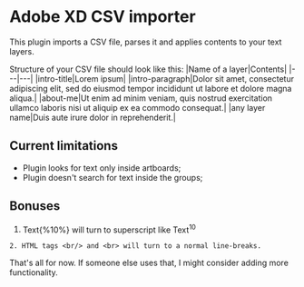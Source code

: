 # Adobe XD CSV importer
This plugin imports a CSV file, parses it and applies contents to your text layers.

Structure of your CSV file should look like this:
|Name of a layer|Contents|
|---|---|
|intro-title|Lorem ipsum|
|intro-paragraph|Dolor sit amet, consectetur adipiscing elit, sed do eiusmod tempor incididunt ut labore et dolore magna aliqua.|
|about-me|Ut enim ad minim veniam, quis nostrud exercitation ullamco laboris nisi ut aliquip ex ea commodo consequat.|
|any layer name|Duis aute irure dolor in reprehenderit.|

## Current limitations
- Plugin looks for text only inside artboards;
- Plugin doesn't search for text inside the groups;

## Bonuses
1. Text{%10%} will turn to superscript like Text<sup>10</sup>
```
2. HTML tags <br/> and <br> will turn to a normal line-breaks.
```

That's all for now. If someone else uses that, I might consider adding more functionality.
